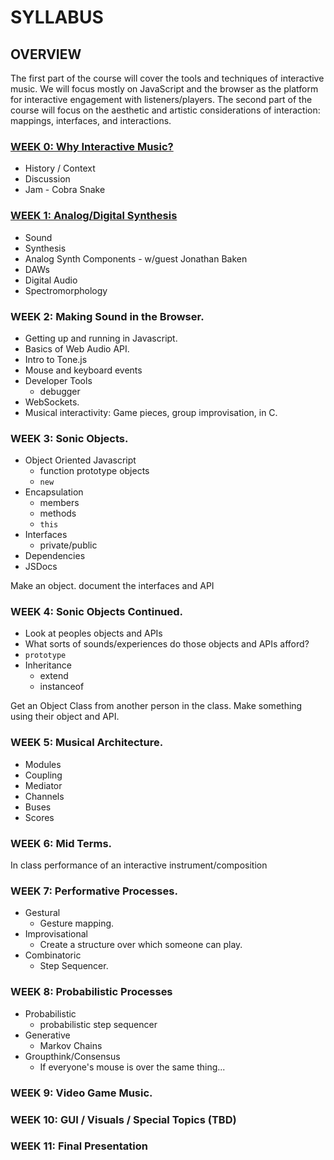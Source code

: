 # SYLLABUS

## OVERVIEW

The first part of the course will cover the tools and techniques of interactive music. We will focus mostly on JavaScript and the browser as the platform for interactive engagement with listeners/players. The second part of the course will focus on the aesthetic and artistic considerations of interaction: mappings, interfaces, and interactions. 

### [WEEK 0: Why Interactive Music?](week0/)

* History / Context
* Discussion
* Jam - Cobra Snake

### [WEEK 1: Analog/Digital Synthesis](week1/)

* Sound
* Synthesis
* Analog Synth Components - w/guest Jonathan Baken
* DAWs
* Digital Audio
* Spectromorphology

### WEEK 2: Making Sound in the Browser.

* Getting up and running in Javascript. 
* Basics of Web Audio API. 
* Intro to Tone.js
* Mouse and keyboard events
* Developer Tools
	* debugger
* WebSockets.
* Musical interactivity: Game pieces, group improvisation, in C. 

### WEEK 3: Sonic Objects.

* Object Oriented Javascript
	* function prototype objects
	* `new`
* Encapsulation
	* members
	* methods
	* `this`
* Interfaces
	* private/public
* Dependencies
* JSDocs

Make an object. document the interfaces and API

### WEEK 4: Sonic Objects Continued.

* Look at peoples objects and APIs
* What sorts of sounds/experiences do those objects and APIs afford?
* `prototype`
* Inheritance
	* extend
	* instanceof

Get an Object Class from another person in the class. Make something using their object and API.

### WEEK 5: Musical Architecture.

* Modules
* Coupling
* Mediator
* Channels
* Buses
* Scores

### WEEK 6: Mid Terms.

In class performance of an interactive instrument/composition

### WEEK 7: Performative Processes.

* Gestural
	* Gesture mapping.
* Improvisational
	* Create a structure over which someone can play.
* Combinatoric
	* Step Sequencer.

### WEEK 8: Probabilistic Processes

* Probabilistic
	* probabilistic step sequencer
* Generative
	* Markov Chains
* Groupthink/Consensus
	* If everyone's mouse is over the same thing...


### WEEK 9: Video Game Music.

### WEEK 10: GUI / Visuals / Special Topics (TBD)

### WEEK 11: Final Presentation
